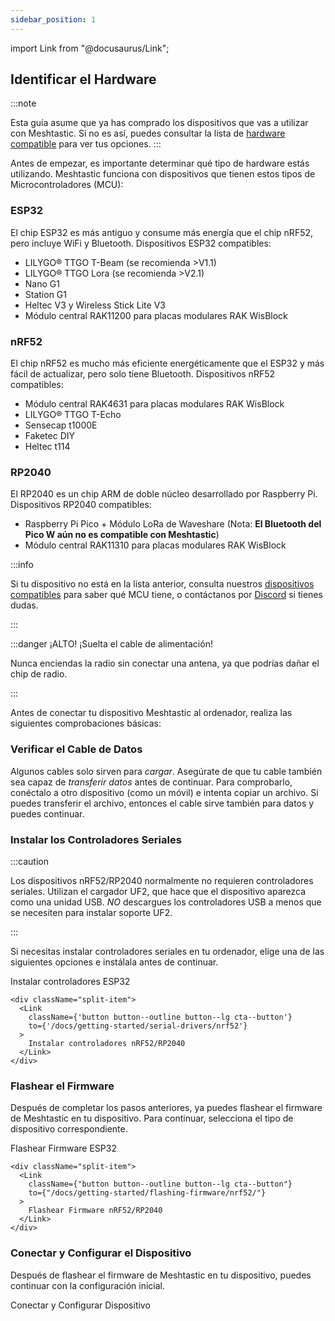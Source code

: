 ```yaml
---
sidebar_position: 1
---
```


import Link from "@docusaurus/Link";


## Identificar el Hardware

:::note

Esta guía asume que ya has comprado los dispositivos que vas a utilizar con Meshtastic. Si no es así, puedes consultar la lista de [hardware compatible](/docs/hardware/devices/index.mdx)
para ver tus opciones.
:::

Antes de empezar, es importante determinar qué tipo de hardware estás utilizando. Meshtastic funciona con dispositivos que tienen estos tipos de Microcontroladores (MCU):

### ESP32

El chip ESP32 es más antiguo y consume más energía que el chip nRF52, pero incluye WiFi y Bluetooth. Dispositivos ESP32 compatibles:

- LILYGO® TTGO T-Beam (se recomienda >V1.1)
- LILYGO® TTGO Lora (se recomienda >V2.1)
- Nano G1
- Station G1
- Heltec V3 y Wireless Stick Lite V3
- Módulo central RAK11200 para placas modulares RAK WisBlock

### nRF52

El chip nRF52 es mucho más eficiente energéticamente que el ESP32 y más fácil de actualizar, pero solo tiene Bluetooth. Dispositivos nRF52 compatibles:

- Módulo central RAK4631 para placas modulares RAK WisBlock
- LILYGO® TTGO T-Echo
- Sensecap t1000E
- Faketec DIY
- Heltec t114

### RP2040

El RP2040 es un chip ARM de doble núcleo desarrollado por Raspberry Pi. Dispositivos RP2040 compatibles:

- Raspberry Pi Pico + Módulo LoRa de Waveshare (Nota: **El Bluetooth del Pico W aún no es compatible con Meshtastic**)
- Módulo central RAK11310 para placas modulares RAK WisBlock

:::info

Si tu dispositivo no está en la lista anterior, consulta nuestros [dispositivos compatibles](/docs/hardware/devices/index.mdx) para saber qué MCU tiene, o contáctanos por [Discord](https://discord.gg/ktMAKGBnBs) si tienes dudas.

:::

:::danger ¡ALTO! ¡Suelta el cable de alimentación!

Nunca enciendas la radio sin conectar una antena, ya que podrías dañar el chip de radio.

:::

Antes de conectar tu dispositivo Meshtastic al ordenador, realiza las siguientes comprobaciones básicas:

### Verificar el Cable de Datos

Algunos cables solo sirven para _cargar_. Asegúrate de que tu cable también sea capaz de _transferir datos_ antes de continuar. Para comprobarlo, conéctalo a otro dispositivo (como un móvil) e intenta copiar un archivo. Si puedes transferir el archivo, entonces el cable sirve también para datos y puedes continuar.

### Instalar los Controladores Seriales

:::caution

Los dispositivos nRF52/RP2040 normalmente no requieren controladores seriales. Utilizan el cargador UF2, que hace que el dispositivo aparezca como una unidad USB. _NO_ descargues los controladores USB a menos que se necesiten para instalar soporte UF2.

:::

Si necesitas instalar controladores seriales en tu ordenador, elige una de las siguientes opciones e instálala antes de continuar.

<div className="indexCtasBody">
  <div className="split-container">
    <div className="split-item">
      <Link
        className={'button button--outline button--lg cta--button'}
        to={'/docs/getting-started/serial-drivers/esp32'}
      >
        Instalar controladores ESP32
      </Link>
    </div>

    <div className="split-item">
      <Link
        className={'button button--outline button--lg cta--button'}
        to={'/docs/getting-started/serial-drivers/nrf52'}
      >
        Instalar controladores nRF52/RP2040
      </Link>
    </div>
  </div>
</div>

### Flashear el Firmware

Después de completar los pasos anteriores, ya puedes flashear el firmware de Meshtastic en tu dispositivo. Para continuar, selecciona el tipo de dispositivo correspondiente.

<div className="indexCtasBody">
  <div className="split-container">
    <div className="split-item">
      <Link
        className={"button button--outline button--lg cta--button"}
        to={"/docs/getting-started/flashing-firmware/esp32/"}
      >
        Flashear Firmware ESP32
      </Link>
    </div>

    <div className="split-item">
      <Link
        className={"button button--outline button--lg cta--button"}
        to={"/docs/getting-started/flashing-firmware/nrf52/"}
      >
        Flashear Firmware nRF52/RP2040
      </Link>
    </div>
  </div>
</div>

### Conectar y Configurar el Dispositivo

Después de flashear el firmware de Meshtastic en tu dispositivo, puedes continuar con la configuración inicial.

<div className="indexCtasBody">
  <Link
    className={"button button--outline button--lg cta--button"}
    to={"/docs/getting-started/initial-config"}
  >
    Conectar y Configurar Dispositivo
  </Link>
</div>


